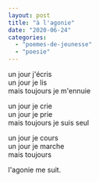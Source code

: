 ```yaml
---
layout: post
title: "à l'agonie"
date: "2020-06-24"
categories: 
  - "poemes-de-jeunesse"
  - "poesie"
---
```


un jour j'écris  
un jour je lis  
mais toujours je m'ennuie

un jour je crie  
un jour je prie  
mais toujours je suis seul

un jour je cours  
un jour je marche  
mais toujours

l'agonie me suit.
